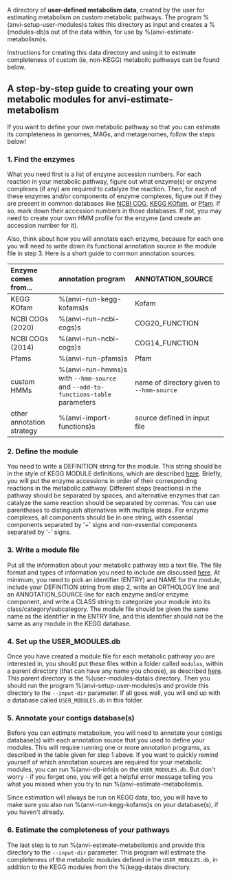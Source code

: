 A directory of **user-defined metabolism data**, created by the user for estimating metabolism on custom metabolic pathways. The program %(anvi-setup-user-modules)s takes this directory as input and creates a %(modules-db)s out of the data within, for use by %(anvi-estimate-metabolism)s.

Instructions for creating this data directory and using it to estimate completeness of custom (ie, non-KEGG) metabolic pathways can be found below.

## A step-by-step guide to creating your own metabolic modules for anvi-estimate-metabolism

If you want to define your own metabolic pathway so that you can estimate its completeness in genomes, MAGs, and metagenomes, follow the steps below!

### 1. Find the enzymes

What you need first is a list of enzyme accession numbers. For each reaction in your metabolic pathway, figure out what enzyme(s) or enzyme complexes (if any) are required to catalyze the reaction. Then, for each of these enzymes and/or components of enzyme complexes, figure out if they are present in common databases like [NCBI COG](https://www.ncbi.nlm.nih.gov/research/cog), [KEGG KOfam](https://www.genome.jp/tools/kofamkoala/), or [Pfam](http://pfam.xfam.org/). If so, mark down their accession numbers in those databases. If not, you may need to create your own HMM profile for the enzyme (and create an accession number for it).

Also, think about how you will annotate each enzyme, because for each one you will need to write down its functional annotation source in the module file in step 3. Here is a short guide to common annotation sources:

Enzyme comes from... | annotation program | ANNOTATION_SOURCE
|:---|:---|:---|
KEGG KOfam | %(anvi-run-kegg-kofams)s | Kofam
NCBI COGs (2020) | %(anvi-run-ncbi-cogs)s | COG20_FUNCTION
NCBI COGs (2014) | %(anvi-run-ncbi-cogs)s | COG14_FUNCTION
Pfams | %(anvi-run-pfams)s | Pfam
custom HMMs | %(anvi-run-hmms)s with `--hmm-source` and `--add-to-functions-table` parameters | name of directory given to `--hmm-source`
other annotation strategy | %(anvi-import-functions)s | source defined in input file

### 2. Define the module

You need to write a DEFINITION string for the module. This string should be in the style of KEGG MODULE definitions, which are described [here](https://merenlab.org/software/anvio/help/main/programs/anvi-estimate-metabolism/#what-data-is-used-for-estimation). Briefly, you will put the enzyme accessions in order of their corresponding reactions in the metabolic pathway. Different steps (reactions) in the pathway should be separated by spaces, and alternative enzymes that can catalyze the same reaction should be separated by commas. You can use parentheses to distinguish alternatives with multiple steps. For enzyme complexes, all components should be in one string, with essential components separated by '+' signs and non-essential components separated by '-' signs.

### 3. Write a module file

Put all the information about your metabolic pathway into a text file. The file format and types of information you need to include are discussed [here](https://merenlab.org/software/anvio/help/main/programs/anvi-setup-user-modules/#how-do-i-format-the-module-files). At minimum, you need to pick an identifier (ENTRY) and NAME for the module, include your DEFINITION string from step 2, write an ORTHOLOGY line and an ANNOTATION_SOURCE line for each enzyme and/or enzyme component, and write a CLASS string to categorize your module into its class/category/subcategory. The module file should be given the same name as the identifier in the ENTRY line, and this identifier should not be the same as any module in the KEGG database.

### 4. Set up the USER_MODULES.db

Once you have created a module file for each metabolic pathway you are interested in, you should put these files within a folder called `modules`, within a parent directory (that can have any name you choose), as described [here](https://merenlab.org/software/anvio/help/main/programs/anvi-setup-user-modules/#input-directory-format). This parent directory is the %(user-modules-data)s directory. Then you should run the program %(anvi-setup-user-modules)s and provide this directory to the `--input-dir` parameter. If all goes well, you will end up with a database called `USER_MODULES.db` in this folder.

### 5. Annotate your contigs database(s)

Before you can estimate metabolism, you will need to annotate your contigs database(s) with each annotation source that you used to define your modules. This will require running one or more annotation programs, as described in the table given for step 1 above. If you want to quickly remind yourself of which annotation sources are required for your metabolic modules, you can run %(anvi-db-info)s on the `USER_MODULES.db`. But don't worry - if you forget one, you will get a helpful error message telling you what you missed when you try to run %(anvi-estimate-metabolism)s.

Since estimation will always be run on KEGG data, too, you will have to make sure you also run %(anvi-run-kegg-kofams)s on your database(s), if you haven't already.

### 6. Estimate the completeness of your pathways

The last step is to run %(anvi-estimate-metabolism)s and provide this directory to the `--input-dir` parameter. This program will estimate the completeness of the metabolic modules defined in the `USER_MODULES.db`, in addition to the KEGG modules from the %(kegg-data)s directory.
